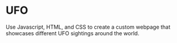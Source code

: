 # UFO
Use Javascript, HTML, and CSS to create a custom webpage that showcases different UFO sightings around the world.
